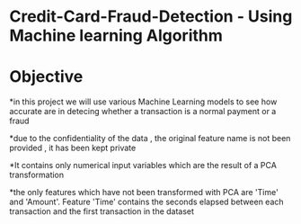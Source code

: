 # Credit-Card-Fraud-Detection - Using Machine learning  Algorithm 



# Objective
*in this project we will use various Machine Learning models to see how accurate are in detecing whether a transaction is a normal payment or a fraud

*due to the confidentiality of the data , the original feature name is not been provided , it has been kept private

*It contains only numerical input variables which are the result of a PCA transformation
 
*the only features which have not been transformed with PCA are 'Time' and 'Amount'. Feature 'Time' contains the seconds elapsed between each transaction and the first transaction in the dataset

